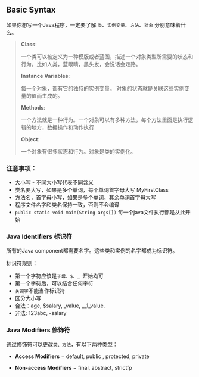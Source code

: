 ## Basic Syntax

如果你想写一个Java程序，一定要了解 `类`、`实例变量`、`方法`、`对象` 分别意味着什么。

> **Class**:
> 
> 一个类可以被定义为一种模版或者蓝图，描述一个对象类型所需要的状态和行为。比如人类，蓝眼睛，黑头发，会说话会走路。
> 
> 
> **Instance Variables**:
> 
> 每一个对象，都有它的独特的实例变量。 对象的状态就是关联这些实例变量的值而生成的。
> 
> 
> **Methods**:
> 
> 一个方法就是一种行为。一个对象可以有多种方法，每个方法里面是执行逻辑的地方，数据操作和动作执行
> 
> 
> **Object**:
> 
> 一个对象有很多状态和行为。对象是类的实例化。
> 
> 
> 


### 注意事项：

* 大小写 - 不同大小写代表不同含义
* 类名要大写，如果是多个单词，每个单词首字母大写 MyFirstClass
* 方法名，首字母小写，如果是多个单词，其余单词首字母大写
* 程序文件名字和类名保持一致，否则不会编译
* `public static void main(String args[])` 每一个java文件执行都是从此开始


### Java Identifiers 标识符

所有的Java component都需要名字。这些类和实例的名字都成为标识符。

标识符规则：

* 第一个字符应该是`子母、$、_ `开始均可
* 第一个字符后，可以结合任何字符
* `关键字`不能当作标识符
* 区分大小写
* 合法：age, $salary, _value, __1_value.
* 非法: 123abc, -salary

### Java Modifiers 修饰符

通过修饰符可以更改`类、方法`，有以下两种类型：

* **Access Modifiers** − default, public , protected, private

* **Non-access Modifiers** − final, abstract, strictfp










